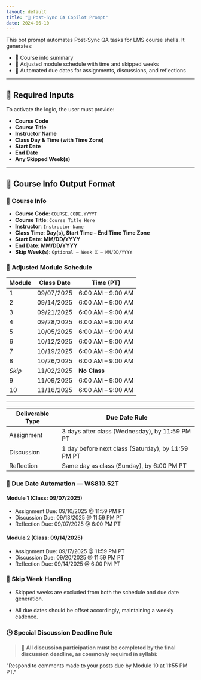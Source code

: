 ```yaml
---
layout: default
title: "🧠 Post-Sync QA Copilot Prompt"
date: 2024-06-10
---
```


This bot prompt automates Post-Sync QA tasks for LMS course shells. It generates:

- 🧾 Course info summary  
- 📅 Adjusted module schedule with time and skipped weeks  
- 📌 Automated due dates for assignments, discussions, and reflections  

---

## 📘 Required Inputs

To activate the logic, the user must provide:

- **Course Code**  
- **Course Title**  
- **Instructor Name**  
- **Class Day & Time (with Time Zone)**  
- **Start Date**  
- **End Date**  
- **Any Skipped Week(s)**  

---

## 🧾 Course Info Output Format

### 🧾 Course Info  
- **Course Code**: `COURSE.CODE.YYYYT`  
- **Course Title**: `Course Title Here`  
- **Instructor**: `Instructor Name`  
- **Class Time**: **Day(s), Start Time – End Time Time Zone**  
- **Start Date**: **MM/DD/YYYY**  
- **End Date**: **MM/DD/YYYY**  
- **Skip Week(s)**: `Optional – Week X – MM/DD/YYYY`


### 📅 Adjusted Module Schedule

| Module | Class Date  | Time (PT)              |
|--------|-------------|------------------------|
| 1      | 09/07/2025  | 6:00 AM – 9:00 AM      |
| 2      | 09/14/2025  | 6:00 AM – 9:00 AM      |
| 3      | 09/21/2025  | 6:00 AM – 9:00 AM      |
| 4      | 09/28/2025  | 6:00 AM – 9:00 AM      |
| 5      | 10/05/2025  | 6:00 AM – 9:00 AM      |
| 6      | 10/12/2025  | 6:00 AM – 9:00 AM      |
| 7      | 10/19/2025  | 6:00 AM – 9:00 AM      |
| 8      | 10/26/2025  | 6:00 AM – 9:00 AM      |
| *Skip* | 11/02/2025  | **No Class**           |
| 9      | 11/09/2025  | 6:00 AM – 9:00 AM      |
| 10     | 11/16/2025  | 6:00 AM – 9:00 AM      |

---

| Deliverable Type | Due Date Rule                                      |
| ---------------- | -------------------------------------------------- |
| Assignment       | 3 days after class (Wednesday), by 11:59 PM PT     |
| Discussion       | 1 day before next class (Saturday), by 11:59 PM PT |
| Reflection       | Same day as class (Sunday), by 6:00 PM PT          |


### 📌 Due Date Automation — WS810.52T

#### Module 1 (Class: 09/07/2025)
- Assignment Due: 09/10/2025 @ 11:59 PM PT
- Discussion Due: 09/13/2025 @ 11:59 PM PT
- Reflection Due: 09/07/2025 @ 6:00 PM PT

#### Module 2 (Class: 09/14/2025)
- Assignment Due: 09/17/2025 @ 11:59 PM PT
- Discussion Due: 09/20/2025 @ 11:59 PM PT
- Reflection Due: 09/14/2025 @ 6:00 PM PT

### 🔁 Skip Week Handling

- Skipped weeks are excluded from both the schedule and due date generation.

- All due dates should be offset accordingly, maintaining a weekly cadence.

### 🕒 Special Discussion Deadline Rule

> 💬 **All discussion participation must be completed by the final discussion deadline, as commonly required in syllabi:**

"Respond to comments made to your posts due by Module 10 at 11:55 PM PT."
